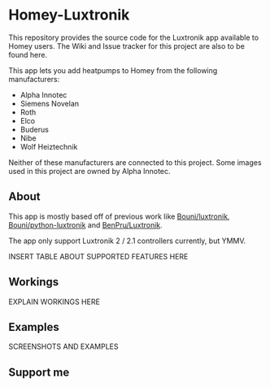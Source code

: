 # Homey-Luxtronik
This repository provides the source code for the Luxtronik app available to Homey users. The Wiki and Issue tracker for this project are also to be found here.

This app lets you add heatpumps to Homey from the following manufacturers:
- Alpha Innotec
- Siemens Novelan
- Roth
- Elco
- Buderus
- Nibe
- Wolf Heiztechnik

Neither of these manufacturers are connected to this project. Some images used in this project are owned by Alpha Innotec.

## About
This app is mostly based off of previous work like [Bouni/luxtronik](https://github.com/Bouni/luxtronik), [Bouni/python-luxtronik](https://github.com/Bouni/python-luxtronik) and [BenPru/Luxtronik](https://github.com/BenPru/luxtronik).

The app only support Luxtronik 2 / 2.1 controllers currently, but YMMV.

INSERT TABLE ABOUT SUPPORTED FEATURES HERE

## Workings
EXPLAIN WORKINGS HERE

## Examples
SCREENSHOTS AND EXAMPLES

## Support me
